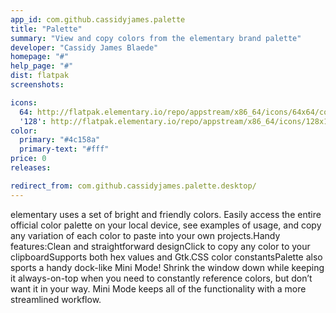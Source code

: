 ```yaml
---
app_id: com.github.cassidyjames.palette
title: "Palette"
summary: "View and copy colors from the elementary brand palette"
developer: "Cassidy James Blaede"
homepage: "#"
help_page: "#"
dist: flatpak
screenshots:

icons:
  64: http://flatpak.elementary.io/repo/appstream/x86_64/icons/64x64/com.github.cassidyjames.palette.png
  '128': http://flatpak.elementary.io/repo/appstream/x86_64/icons/128x128/com.github.cassidyjames.palette.png
color:
  primary: "#4c158a"
  primary-text: "#fff"
price: 0
releases:

redirect_from: com.github.cassidyjames.palette.desktop/
---
```


elementary uses a set of bright and friendly colors. Easily access the entire official color palette on your local device, see examples of usage, and copy any variation of each color to paste into your own projects.Handy features:Clean and straightforward designClick to copy any color to your clipboardSupports both hex values and Gtk.CSS color constantsPalette also sports a handy dock-like Mini Mode! Shrink the window down while keeping it always-on-top when you need to constantly reference colors, but don’t want it in your way. Mini Mode keeps all of the functionality with a more streamlined workflow.